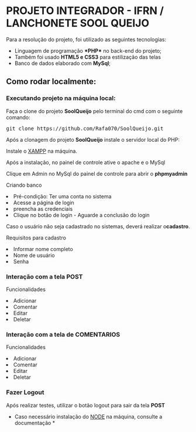 <h1>PROJETO INTEGRADOR - IFRN / LANCHONETE SOOL QUEIJO</h1>
<p>Para a resolução do projeto, foi utilizado as seguintes tecnologias:

<ul>
    <li>Linguagem de programação <strong>*PHP*</strong> no back-end do projeto;</li>
    <li>Também foi usado <strong>HTML5 e CSS3</strong> para estilização das telas</li>
    <li>Banco de dados elaborado com <strong>MySql</strong>;</li>
</ul>

<h2>Como rodar localmente:</h2>

<h3>Executando projeto na máquina local:</h3>
<p>Faça o clone do projeto <strong>SoolQueijo</strong> pelo terminal do cmd com o seguinte comando:</p>

<pre>git clone https://github.com/Rafa070/SoolQueijo.git</pre>

<p>Após a clonagem do projeto <strong>SoolQueijo</strong> instale o servidor local do PHP:</p>

Instale o <a href="https://www.apachefriends.org/pt_br/download.html" target="_blank">XAMPP</a> na máquina.


Após a instalação, no painel de controle ative o apache e o MySql

Clique em Admin no MySql do painel de controle para abrir o <strong>phpmyadmin</strong>

<p>Criando banco</p>

<li>Pré-condição: Ter uma conta no sistema</li>

<li>Acesse a página de login</i>

<li>preencha as credenciais</i>

<li>Clique no botão de login - Aguarde a conclusão do login</li>

Caso o usuário não seja cadastrado no sistemas, deverá realizar o<strong>cadastro</strong>.

<p>Requisitos para cadastro</p>

<li>Informar nome completo</i>

<li>Nome de usuário</i>

<li>Senha</i>

<h3>Interação com a tela <strong>POST</strong></h3>
<p> Funcionalidades </p>

<li>Adicionar</i>

<li>Comentar</i>

<li>Editar</i>

<li>Deletar</i>

<h3>Interação com a tela de <strong>COMENTARIOS</strong></h3>
<p>Funcionalidades</p>

<li>Adicionar</i>

<li>Comentar</i>

<li>Editar</i>

<li>Deletar</i>

<h3>Fazer Logout</h3>

<p>Após realizar testes, utilizar o botão logout para sair da tela <strong>POST</strong></p>

* Caso necessário instalação do <a href="https://nodejs.org/en/docs/" target="_blank">NODE</a> na máquina, consulte a documentação *